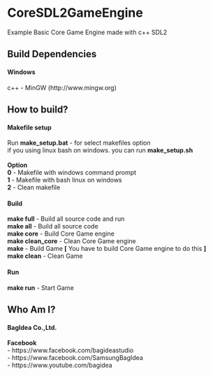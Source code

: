 # CoreSDL2GameEngine
Example Basic Core Game Engine made with c++ SDL2

<h2>Build Dependencies</h2>
<h4>Windows</h4>
c++ - MinGW (http://www.mingw.org)
<h2>How to build?</h2>
<h4>Makefile setup</h4>
Run <b>make_setup.bat</b> - for select makefiles option</br>
if you using linux bash on windows. you can run <b>make_setup.sh</b></br></br>
<b>Option</b></br>
<b>0</b> - Makefile with windows command prompt</br>
<b>1</b> - Makefile with bash linux on windows</br>
<b>2</b> - Clean makefile</br>
<h4>Build</h4>
<b>make full</b> - Build all source code and run</br>
<b>make all</b> - Build all source code</br>
<b>make core</b> - Build Core Game engine</br>
<b>make clean_core</b> - Clean Core Game engine</br>
<b>make</b> - Build Game <b>[</b> You have to build Core Game engine to do this <b>]</b></br>
<b>make clean</b> - Clean Game</br>
<h4>Run</h4>
<b>make run</b> - Start Game</br>
<h2>Who Am I?</h2>
<h4>BagIdea Co.,Ltd.</h4>
<b>Facebook</b></br>
- https://www.facebook.com/bagideastudio</br>
- https://www.facebook.com/SamsungBagIdea</br>
- https://www.youtube.com/bagidea</br>
